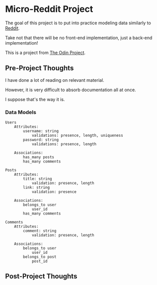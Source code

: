 # Micro-Reddit Project

The goal of this project is to put into practice modeling data similarly to [Reddit](https://www.reddit.com).

Take not that there will be no front-end implementation, just a back-end implementation!

This is a project from [The Odin Project](https://www.theodinproject.com/courses/ruby-on-rails/lessons/building-with-active-record).

## Pre-Project Thoughts

I have done a lot of reading on relevant material. 

However, it is very difficult to absorb documentation all at once. 

I suppose that's the way it is.

### Data Models

```
Users
	Attributes:
		username: string
			validations: presence, length, uniqueness
		password: string
			validations: presence, length

	Associations:
		has_many posts
		has_many comments

Posts
	Attributes:
		title: string
			validation: presence, length
		link: string
			validation: presence

	Associations:
		belongs_to user
			user_id
		has_many comments

Comments
	Attributes:
		comment: string
			validation: presence, length

	Associations:
		belongs_to user
			user_id
		belongs_to post
			post_id
```

## Post-Project Thoughts

